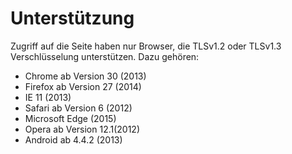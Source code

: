 # Unterstützung

Zugriff auf die Seite haben nur Browser, die TLSv1.2 oder TLSv1.3 Verschlüsselung unterstützen. Dazu gehören:

- Chrome ab Version 30 (2013)
- Firefox ab Version 27 (2014)
- IE 11 (2013)
- Safari ab Version 6 (2012)
- Microsoft Edge (2015)
- Opera ab Version 12.1(2012)
- Android ab 4.4.2 (2013)
